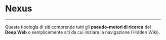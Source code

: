 # Nexus
---
Questa tipologia di siti comprende tutti gli **pseudo-motori di ricerca** del **Deep Web** o semplicemente siti da cui iniziare la navigazione (Hidden Wiki).
